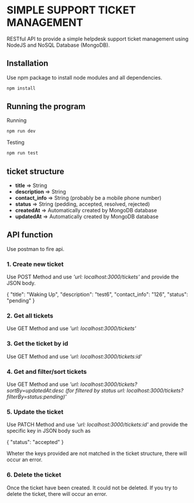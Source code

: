 # SIMPLE SUPPORT TICKET MANAGEMENT

RESTful API to provide a simple helpdesk support ticket management using NodeJS and NoSQL Database (MongoDB).

## Installation

Use npm package to install node modules and all dependencies.

```bash
npm install
```

## Running the program

Running

```bash
npm run dev
```

Testing

```bash
npm run test
```

## ticket structure

- **title** => String
- **description** => String
- **contact_info** => String (probably be a mobile phone number)
- **status** => String (pedding, accepted, resolved, rejected)
- **createdAt** => Automatically created by MongoDB database
- **updatedAt** => Automatically created by MongoDB database

## API function

Use postman to fire api.

### 1. Create new ticket

Use POST Method and use _\'url: localhost:3000/tickets\'_
and provide the JSON body.

{
"title": "Waking Up",
"description": "test6",
"contact_info": "126",
"status": "pending"
}

### 2. Get all tickets

Use GET Method and use _\'url: localhost:3000/tickets\'_

### 3. Get the ticket by id

Use GET Method and use _\'url: localhost:3000/tickets:id\'_

### 4. Get and filter/sort tickets

Use GET Method and use _\'url: localhost:3000/tickets?sortBy=updatedAt:desc (for filtered by status url: localhost:3000/tickets?filterBy=status:pending)\'_

### 5. Update the ticket

Use PATCH Method and use _\'url: localhost:3000/tickets:id\'_
and provide the specific key in JSON body such as

{
"status": "accepted"
}

Wheter the keys provided are not matched in the ticket structure, there will occur an error.

### 6. Delete the ticket

Once the ticket have been created. It could not be deleted. If you try to delete the ticket, there will occur an error.
